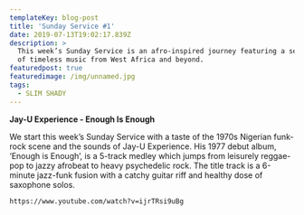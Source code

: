 ```yaml
---
templateKey: blog-post
title: 'Sunday Service #1'
date: 2019-07-13T19:02:17.839Z
description: >
  This week’s Sunday Service is an afro-inspired journey featuring a selection
  of timeless music from West Africa and beyond.
featuredpost: true
featuredimage: /img/unnamed.jpg
tags:
  - SLIM SHADY
---
```

**Jay-U Experience - Enough Is Enough**

We start this week’s Sunday Service with a taste of the 1970s Nigerian funk-rock scene and the sounds of Jay-U Experience. His 1977 debut album, ‘Enough is Enough’, is a 5-track medley which jumps from leisurely reggae-pop to jazzy afrobeat to heavy psychedelic rock. The title track is a 6-minute jazz-funk fusion with a catchy guitar riff and healthy dose of saxophone solos.

```
https://www.youtube.com/watch?v=ijrTRsi9uBg
```
